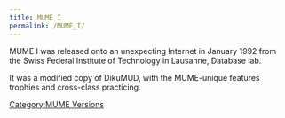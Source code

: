 ```yaml
---
title: MUME I
permalink: /MUME_I/
---
```


MUME I was released onto an unexpecting Internet in January 1992 from
the Swiss Federal Institute of Technology in Lausanne, Database lab.

It was a modified copy of DikuMUD, with the MUME-unique features
trophies and cross-class practicing.

[Category:MUME Versions](Category:MUME_Versions "wikilink")